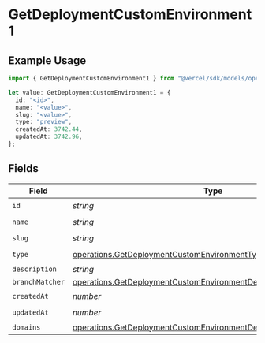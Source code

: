 # GetDeploymentCustomEnvironment1

## Example Usage

```typescript
import { GetDeploymentCustomEnvironment1 } from "@vercel/sdk/models/operations/getdeployment.js";

let value: GetDeploymentCustomEnvironment1 = {
  id: "<id>",
  name: "<value>",
  slug: "<value>",
  type: "preview",
  createdAt: 3742.44,
  updatedAt: 3742.96,
};
```

## Fields

| Field                                                                                                                                                  | Type                                                                                                                                                   | Required                                                                                                                                               | Description                                                                                                                                            |
| ------------------------------------------------------------------------------------------------------------------------------------------------------ | ------------------------------------------------------------------------------------------------------------------------------------------------------ | ------------------------------------------------------------------------------------------------------------------------------------------------------ | ------------------------------------------------------------------------------------------------------------------------------------------------------ |
| `id`                                                                                                                                                   | *string*                                                                                                                                               | :heavy_check_mark:                                                                                                                                     | N/A                                                                                                                                                    |
| `name`                                                                                                                                                 | *string*                                                                                                                                               | :heavy_check_mark:                                                                                                                                     | N/A                                                                                                                                                    |
| `slug`                                                                                                                                                 | *string*                                                                                                                                               | :heavy_check_mark:                                                                                                                                     | N/A                                                                                                                                                    |
| `type`                                                                                                                                                 | [operations.GetDeploymentCustomEnvironmentType](../../models/operations/getdeploymentcustomenvironmenttype.md)                                         | :heavy_check_mark:                                                                                                                                     | N/A                                                                                                                                                    |
| `description`                                                                                                                                          | *string*                                                                                                                                               | :heavy_minus_sign:                                                                                                                                     | N/A                                                                                                                                                    |
| `branchMatcher`                                                                                                                                        | [operations.GetDeploymentCustomEnvironmentDeploymentsBranchMatcher](../../models/operations/getdeploymentcustomenvironmentdeploymentsbranchmatcher.md) | :heavy_minus_sign:                                                                                                                                     | N/A                                                                                                                                                    |
| `createdAt`                                                                                                                                            | *number*                                                                                                                                               | :heavy_check_mark:                                                                                                                                     | N/A                                                                                                                                                    |
| `updatedAt`                                                                                                                                            | *number*                                                                                                                                               | :heavy_check_mark:                                                                                                                                     | N/A                                                                                                                                                    |
| `domains`                                                                                                                                              | [operations.GetDeploymentCustomEnvironmentDeploymentsDomains](../../models/operations/getdeploymentcustomenvironmentdeploymentsdomains.md)[]           | :heavy_minus_sign:                                                                                                                                     | N/A                                                                                                                                                    |